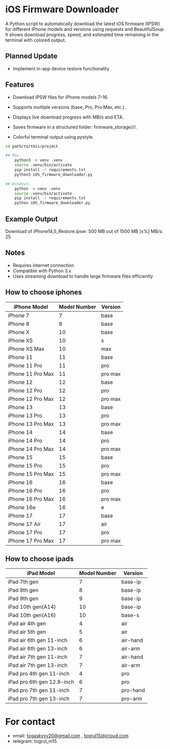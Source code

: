 # iOS Firmware Downloader

A Python script to automatically download the latest iOS firmware (IPSW) for different iPhone models and versions using requests and BeautifulSoup. It shows download progress, speed, and estimated time remaining in the terminal with colored output.

## Planned Update
- Implement in-app device restore functionality


## Features

- Download IPSW files for iPhone models 7–16.

- Supports multiple versions (base, Pro, Pro Max, etc.).

- Displays live download progress with MB/s and ETA.

- Saves firmware in a structured folder: firmware_storage/<model>/<version>/.

- Colorful terminal output using pystyle.

```bash 
cd path/to/this/project

## Mac:
    python3 -m venv .venv
    source .venv/bin/activate
    pip install -r requirements.txt
    python3 iOS_firmware_downloader.py

## Windows:
    python -m venv .venv
    source .venv/bin/activate
    pip install -r requirements.txt
    python iOS_firmware_downloader.py
```

## Example Output
Download of iPhone14,5_Restore.ipsw: 500 MB out of 1500 MB [x%]
MB/s: 25

## Notes
- Requires internet connection
- Compatible with Python 3.x
- Uses streaming download to handle large firmware files efficiently


## How to choose iphones
| iPhone Model      | Model Number | Version |
| ----------------- | ------------ | ------- |
| iPhone 7          | 7            | base    |  Apple A10 Fusion
| iPhone 8          | 8            | base    |  Apple A11 Bionic
| iPhone X          | 10           | base    |  Apple A11 Bionic 
| iPhone XS         | 10           | s       |  Apple A12 Bionic
| iPhone XS Max     | 10           | max     |  Apple A12 Bionic
| iPhone 11         | 11           | base    |  Apple A13 Bionic
| iPhone 11 Pro     | 11           | pro     |  Apple A13 Bionic
| iPhone 11 Pro Max | 11           | pro max |  Apple A13 Bionic
| iPhone 12         | 12           | base    |  Apple A14 Bionic
| iPhone 12 Pro     | 12           | pro     |  Apple A14 Bionic
| iPhone 12 Pro Max | 12           | pro max |  Apple A14 Bionic
| iPhone 13         | 13           | base    |  Apple A15 Bionic
| iPhone 13 Pro     | 13           | pro     |  Apple A15 Bionic
| iPhone 13 Pro Max | 13           | pro max |  Apple A15 Bionic
| iPhone 14         | 14           | base    |  Apple A15 Bionic
| iPhone 14 Pro     | 14           | pro     |  Apple A16 Bionic
| iPhone 14 Pro Max | 14           | pro max |  Apple A16 Bionic
| iPhone 15         | 15           | base    |  Apple A16 Bionic
| iPhone 15 Pro     | 15           | pro     |  Apple A17 Pro
| iPhone 15 Pro Max | 15           | pro max |  Apple A17 Pro
| iPhone 16         | 16           | base    |  Apple A18
| iPhone 16 Pro     | 16           | pro     |  Apple A18 Pro
| iPhone 16 Pro Max | 16           | pro max |  Apple A18 Pro
| iPhone 16e        | 16           | e       |  Apple A18
| iPhone 17         | 17           | base    |  Apple A19
| iPhone 17 Air     | 17           | air     |  Apple A19 Pro
| iPhone 17 Pro     | 17           | pro     |  Apple A19 Pro
| iPhone 17 Pro Max | 17           | pro max |  Apple A19 Pro


## How to choose ipads
| iPad Model                | Model Number | Version |
| ------------------------- | ------------ | ------- |
| iPad 7th gen              | 7            | base-ip | Apple A10 Fusion
| iPad 8th gen              | 8            | base-ip | Apple A12 Bionic
| iPad 9th gen              | 9            | base-ip | Apple A13 Bionic
| iPad 10th gen(A14)        | 10           | base-ip | Apple A14 Bionic
| iPad 10th gen(A16)        | 10           | base-s  | Apple A16 Bionic
| iPad air 4th gen          | 4            | air     | Apple A14 Bionic
| iPad air 5th gen          | 5            | air     | Apple M1
| iPad air 6th gen 11-inch  | 6            | air-hand| Apple M2
| iPad air 6th gen 13-inch  | 6            | air-arm | Apple M2
| iPad air 7th gen 11-inch  | 7            | air-hand| Apple M3
| iPad air 7th gen 13-inch  | 7            | air-arm | Apple M3
| iPad pro 4th gen 11-inch  | 4            | pro     | Apple M2
| iPad pro 6th gen 12.9-inch| 6            | pro     | Apple M2
| iPad pro 7th gen 11-inch  | 7            | pro-hand| Apple M4
| iPad pro 7th gen 13-inch  | 7            | pro-arm | Apple M4


# For contact
- email: togaskyyy20@gmail.com , togrul15@icloud.com
- telegram: togrul_m15
